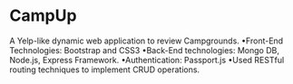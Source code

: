 # CampUp

A Yelp-like dynamic web application to review Campgrounds.
•Front-End Technologies: Bootstrap and CSS3
•Back-End technologies: Mongo DB, Node.js, Express Framework.
•Authentication: Passport.js
•Used RESTful routing techniques to implement CRUD operations.
